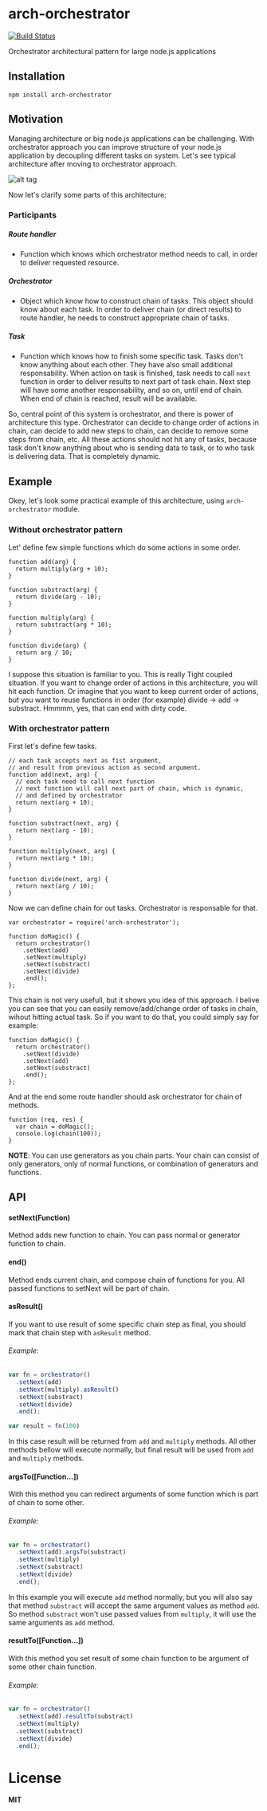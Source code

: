arch-orchestrator
=================

[![Build Status](https://travis-ci.org/ivpusic/arch-orchestrator.svg?branch=master)](https://travis-ci.org/ivpusic/arch-orchestrator)

Orchestrator architectural pattern for large node.js applications

## Installation

```
npm install arch-orchestrator
```

## Motivation

Managing architecture or big node.js applications can be challenging. With orchestrator approach you can improve
structure of your node.js application by decoupling different tasks on system. Let's see typical architecture
after moving to orchestrator approach.

![alt tag](http://oi60.tinypic.com/1zggqw7.jpg)

Now let's clarify some parts of this architecture:

### Participants

##### Route handler
- Function which knows which orchestrator method needs to call, in order to deliver requested resource.

##### Orchestrator
- Object which know how to construct chain of tasks. This object should know about each task.
In order to deliver chain (or direct results) to route handler, he needs to construct appropriate chain of tasks.

##### Task
- Function which knows how to finish some specific task. Tasks don't know anything about each other.
They have also small additional responsability.
When action on task is finished, task needs to call ``next`` function in order to deliver
results to next part of task chain. Next step will have some another responsability, and so on, until end of chain.
When end of chain is reached, result will be available.

So, central point of this system is orchestrator, and there is power of architecture this type.
Orchestrator can decide to change order of actions in chain, can decide to add new steps to chain, can decide to remove
some steps from chain, etc. All these actions should not hit any of tasks, because task don't know anything about
who is sending data to task, or to who task is delivering data. That is completely dynamic.

## Example

Okey, let's look some practical example of this architecture, using ``arch-orchestrator`` module.

### Without orchestrator pattern

Let' define few simple functions which do some actions in some order.

```
function add(arg) {
  return multiply(arg + 10);
}

function substract(arg) {
  return divide(arg - 10);
}

function multiply(arg) {
  return substract(arg * 10);
}

function divide(arg) {
  return arg / 10;
}
```

I suppose this situation is familiar to you. This is really Tight coupled situation.
If you want to change order of actions in this architecture, you will hit each
function. Or imagine that you want to keep current order of actions, but you want
to reuse functions in order (for example) divide -> add -> substract.
Hmmmm, yes, that can end with dirty code.

### With orchestrator pattern

First let's define few tasks.

```
// each task accepts next as fist argument,
// and result from previous action as second argument.
function add(next, arg) {
  // each task need to call next function
  // next function will call next part of chain, which is dynamic,
  // and defined by orchestrator
  return next(arg + 10);
}

function substract(next, arg) {
  return next(arg - 10);
}

function multiply(next, arg) {
  return next(arg * 10);
}

function divide(next, arg) {
  return next(arg / 10);
}
```

Now we can define chain for out tasks. Orchestrator is responsable for that.

```
var orchestrator = require('arch-orchestrator');

function doMagic() {
  return orchestrator()
    .setNext(add)
    .setNext(multiply)
    .setNext(substract)
    .setNext(divide)
    .end();
};
```

This chain is not very usefull, but it shows you idea of this approach. I belive you can see that you can easily
remove/add/change order of tasks in chain, wihout hitting actual task. So if you want to do that, you could simply say for example:

```
function doMagic() {
  return orchestrator()
    .setNext(divide)
    .setNext(add)
    .setNext(substract)
    .end();
};
```

And at the end some route handler should ask orchestrator for chain of methods.

```
function (req, res) {
  var chain = doMagic();
  console.log(chain(100));
}
```

**NOTE**: You can use generators as you chain parts. Your chain can consist of only generators, only of normal functions, or combination of generators and functions.

## API

#### setNext(Function)

Method adds new function to chain. You can pass normal or generator function to chain.

#### end()

Method ends current chain, and compose chain of functions for you. All passed functions to setNext
will be part of chain.

#### asResult()

If you want to use result of some specific chain step as final, you should mark that chain step with ``asResult``
method.

###### Example:
```Javascript
var fn = orchestrator()
  .setNext(add)
  .setNext(multiply).asResult()
  .setNext(substract)
  .setNext(divide)
  .end();

var result = fn(100)
```

In this case result will be returned from ``add`` and ``multiply`` methods. All other methods bellow will
execute normally, but final result will be used from ``add`` and ``multiply`` methods.

#### argsTo([Function...])
With this method you can redirect arguments of some function which is part of chain to some other.

###### Example:
```Javascript
var fn = orchestrator()
  .setNext(add).argsTo(substract)
  .setNext(multiply)
  .setNext(substract)
  .setNext(divide)
  .end();
```

In this example you will execute ``add`` method normally, but you will also say that method ``substract`` will
accept the same argument values as method ``add``. So method ``substract`` won't use passed values from ``multiply``,
it will use the same arguments as ``add`` method.

#### resultTo([Function...])
With this method you set result of some chain function to be argument of some other chain function.

###### Example:
```Javascript
var fn = orchestrator()
  .setNext(add).resultTo(substract)
  .setNext(multiply)
  .setNext(substract)
  .setNext(divide)
  .end();
```

# License
**MIT**
